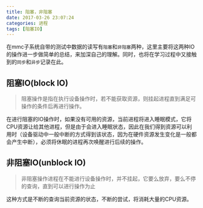```yaml
---
title: 阻塞，非阻塞
date: 2017-03-26 23:07:24
categories: 进程
tags: [阻塞IO]
---
```


在mmc子系统自带的测试中数据的读写有`阻塞`和`非阻塞`两种，这里主要将这两种IO的操作进一步做简单的总结，来加深自己的理解。同时，也将在学习过程中又接触到的`同步`和`异步`记录在此。


## 阻塞IO(block IO)

>阻塞操作是指在执行设备操作时，若不能获取资源，则挂起进程直到满足可操作的条件后再进行操作。

在进行阻塞的IO操作时，如果没有可用的资源，当前进程将进入睡眠模式，它将CPU资源让给其他进程，但是由于会进入睡眠状态，因此在我们得到资源可以利用时（设备驱动中一般中断的方式得到该状态，因为在硬件资源发生变化是一般都会产生中断），必须将休眠的进程再次唤醒进行后续的操作。

## 非阻塞IO(unblock IO)

>非阻塞操作进程在不能进行设备操作时，并不挂起，它要么放弃，要么不停的查询，直到可以进行操作为止

这种方式是不断的查询当前资源的状态，不断的尝试，将消耗大量的CPU资源。
